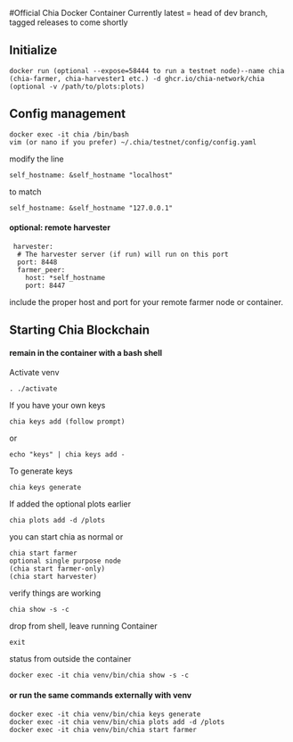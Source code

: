#Official Chia Docker Container
Currently latest = head of dev branch, tagged releases to come shortly


## Initialize
```
docker run (optional --expose=58444 to run a testnet node)--name chia (chia-farmer, chia-harvester1 etc.) -d ghcr.io/chia-network/chia (optional -v /path/to/plots:plots) 
```

## Config management
```
docker exec -it chia /bin/bash
vim (or nano if you prefer) ~/.chia/testnet/config/config.yaml
```

modify the line
```
self_hostname: &self_hostname "localhost"
```
to match
```
self_hostname: &self_hostname "127.0.0.1"
```

#### optional: remote harvester

```
 harvester:
  # The harvester server (if run) will run on this port
  port: 8448
  farmer_peer:
    host: *self_hostname
    port: 8447
```
include the proper host and port for your remote farmer node or container.

## Starting Chia Blockchain

#### remain in the container with a bash shell

Activate venv
```
. ./activate
```

If you have your own keys
```
chia keys add (follow prompt)
```
or
```
echo "keys" | chia keys add -
```

To generate keys
```
chia keys generate
```

If added the optional plots earlier

```
chia plots add -d /plots
```

you can start chia as normal or

```
chia start farmer
optional single purpose node
(chia start farmer-only)
(chia start harvester)
```

verify things are working
```
chia show -s -c
```

drop from shell, leave running Container
```
exit
```

status from outside the container

```
docker exec -it chia venv/bin/chia show -s -c
```

#### or run the same commands externally with venv
```
docker exec -it chia venv/bin/chia keys generate
docker exec -it chia venv/bin/chia plots add -d /plots
docker exec -it chia venv/bin/chia start farmer
```
